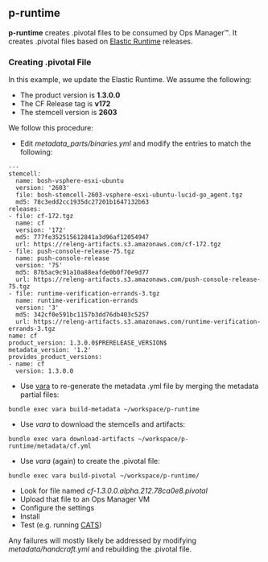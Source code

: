 ## p-runtime

**p-runtime** creates .pivotal files to be consumed by Ops Manager&trade;.  It creates .pivotal files based on [Elastic Runtime](https://github.com/cloudfoundry/cf-release) releases.

### Creating .pivotal File

In this example, we update the Elastic Runtime.  We assume the following:

* The product version is **1.3.0.0**
* The CF Release tag is **v172**
* The stemcell version is **2603**

We follow this procedure:

* Edit *metadata_parts/binaries.yml* and modify the entries to match the following:

```
---
stemcell:
  name: bosh-vsphere-esxi-ubuntu
  version: '2603'
  file: bosh-stemcell-2603-vsphere-esxi-ubuntu-lucid-go_agent.tgz
  md5: 78c3edd2cc1935dc27201b1647132b63
releases:
- file: cf-172.tgz
  name: cf
  version: '172'
  md5: 777fe352515612841a3d96af12054947
  url: https://releng-artifacts.s3.amazonaws.com/cf-172.tgz
- file: push-console-release-75.tgz
  name: push-console-release
  version: '75'
  md5: 87b5ac9c91a10a88eafde0b0f70e9d77
  url: https://releng-artifacts.s3.amazonaws.com/push-console-release-75.tgz
- file: runtime-verification-errands-3.tgz
  name: runtime-verification-errands
  version: '3'
  md5: 342cf0e591bc1157b3dd76db403c5257
  url: https://releng-artifacts.s3.amazonaws.com/runtime-verification-errands-3.tgz
name: cf
product_version: 1.3.0.0$PRERELEASE_VERSION$
metadata_version: '1.2'
provides_product_versions:
- name: cf
  version: 1.3.0.0
```

* Use [vara](https://github.com/pivotal-cf/vara) to re-generate the metadata .yml file by merging the metadata partial files:

```
bundle exec vara build-metadata ~/workspace/p-runtime
```

* Use *vara* to download the stemcells and artifacts:

```
bundle exec vara download-artifacts ~/workspace/p-runtime/metadata/cf.yml
```

* Use *vara* (again) to create the .pivotal file:

```
bundle exec vara build-pivotal ~/workspace/p-runtime/
```

* Look for file named *cf-1.3.0.0.alpha.212.78ca0e8.pivotal*
* Upload that file to an Ops Manager VM
* Configure the settings
* Install
* Test (e.g. running [CATS](https://github.com/cloudfoundry/cf-acceptance-tests))

Any failures will mostly likely be addressed by modifying *metadata/handcraft.yml* and rebuilding the .pivotal file.
